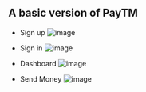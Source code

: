 
## A basic version of PayTM
- Sign up
  ![image](https://github.com/user-attachments/assets/3bbd653b-f18a-46cc-a701-26c87db682a0)

- Sign in
  ![image](https://github.com/user-attachments/assets/be058ee7-12a6-4ad4-adbb-da2a92409455)

- Dashboard
  ![image](https://github.com/user-attachments/assets/2c058d57-8fd5-43c5-8837-1241e8192fa9)

- Send Money
  ![image](https://github.com/user-attachments/assets/80ca1343-00df-4e81-a97e-f2d12ba5922c)


